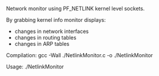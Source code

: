 Network monitor using PF_NETLINK kernel level sockets.

By grabbing kernel info monitor displays:
- changes in network interfaces
- changes in routing tables
- changes in ARP tables

Compilation:  gcc -Wall ./NetlinkMonitor.c -o ./NetlinkMonitor

Usage:        ./NetlinkMonitor
